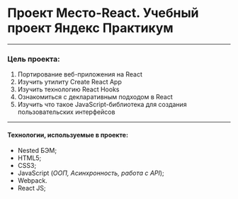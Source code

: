 # Проект Место-React. Учебный проект Яндекс Практикум
___

### Цель проекта:

1. Портирование веб-приложения на React
2. Изучить утилиту Create React App
3. Изучить технологию React Hooks
4. Ознакомиться с декларативным подходом в React
4. Изучить что такое JavaScript-библиотека для создания пользовательских интерфейсов


___
#### Технологии, используемые в проекте:

* Nested БЭМ;
* HTML5;
* CSS3;
* JavaScript (_ООП, Асинхронность, работа с API_);
* Webpack.
* React JS;